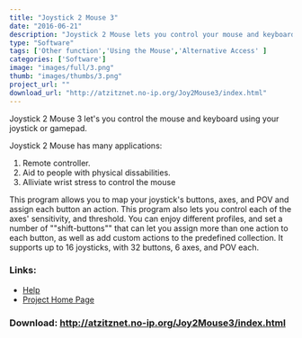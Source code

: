 ```yaml
---
title: "Joystick 2 Mouse 3"
date: "2016-06-21"
description: "Joystick 2 Mouse lets you control your mouse and keyboard using your joystick or gamepad."
type: "Software"
tags: ['Other function','Using the Mouse','Alternative Access' ]
categories: ['Software']
image: "images/full/3.png"
thumb: "images/thumbs/3.png"
project_url: ""
download_url: "http://atzitznet.no-ip.org/Joy2Mouse3/index.html"
---
```

Joystick 2 Mouse 3 let's you control the mouse and keyboard using your joystick or gamepad.  
  
Joystick 2 Mouse has many applications:

1. Remote controller.
2. Aid to people with physical dissabilities.
3. Alliviate wrist stress to control the mouse

  This program allows you to map your joystick's buttons, axes, and POV and assign each button an action. This program also lets you control each of the axes' sensitivity, and threshold. You can enjoy different profiles, and set a number of ""shift-buttons"" that can let you assign more than one action to each button, as well as add custom actions to the predefined collection. It supports up to 16 joysticks, with 32 buttons, 6 axes, and POV each.

### Links:
- <a href="http://atzitznet.no-ip.org/Joy2Mouse3/help.html">Help</a>
- <a href="http://atzitznet.no-ip.org/Joy2Mouse3/index.html">Project Home Page</a>

### Download: http://atzitznet.no-ip.org/Joy2Mouse3/index.html 